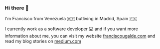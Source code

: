 ### Hi there 👋

I'm Francisco from Venezuela 🇻🇪 butliving in Madrid, Spain 🇪🇸

I currently work as a software developer 💻 and if you want more information about me, you can visit my website [franciscougalde.com](https://www.franciscougalde.com) and read my blog stories on [medium.com](medium.com/francisco-ugalde)

<!--
**fjugaldev/fjugaldev** is a ✨ _special_ ✨ repository because its `README.md` (this file) appears on your GitHub profile.

Here are some ideas to get you started:

- 🔭 I’m currently working on ...
- 🌱 I’m currently learning ...
- 👯 I’m looking to collaborate on ...
- 🤔 I’m looking for help with ...
- 💬 Ask me about ...
- 📫 How to reach me: ...
- 😄 Pronouns: ...
- ⚡ Fun fact: ...
-->
